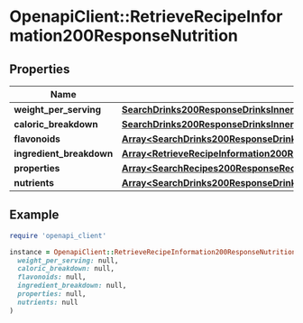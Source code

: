# OpenapiClient::RetrieveRecipeInformation200ResponseNutrition

## Properties

| Name | Type | Description | Notes |
| ---- | ---- | ----------- | ----- |
| **weight_per_serving** | [**SearchDrinks200ResponseDrinksInnerNutritionWeightPerServing**](SearchDrinks200ResponseDrinksInnerNutritionWeightPerServing.md) |  | [optional] |
| **caloric_breakdown** | [**SearchDrinks200ResponseDrinksInnerNutritionCaloricBreakdown**](SearchDrinks200ResponseDrinksInnerNutritionCaloricBreakdown.md) |  | [optional] |
| **flavonoids** | [**Array&lt;SearchDrinks200ResponseDrinksInnerNutritionFlavonoidsInner&gt;**](SearchDrinks200ResponseDrinksInnerNutritionFlavonoidsInner.md) |  | [optional] |
| **ingredient_breakdown** | [**Array&lt;RetrieveRecipeInformation200ResponseNutritionIngredientBreakdownInner&gt;**](RetrieveRecipeInformation200ResponseNutritionIngredientBreakdownInner.md) |  | [optional] |
| **properties** | [**Array&lt;SearchRecipes200ResponseRecipesInnerNutritionNutrientsInner&gt;**](SearchRecipes200ResponseRecipesInnerNutritionNutrientsInner.md) |  | [optional] |
| **nutrients** | [**Array&lt;SearchDrinks200ResponseDrinksInnerNutritionNutrientsInner&gt;**](SearchDrinks200ResponseDrinksInnerNutritionNutrientsInner.md) |  | [optional] |

## Example

```ruby
require 'openapi_client'

instance = OpenapiClient::RetrieveRecipeInformation200ResponseNutrition.new(
  weight_per_serving: null,
  caloric_breakdown: null,
  flavonoids: null,
  ingredient_breakdown: null,
  properties: null,
  nutrients: null
)
```


